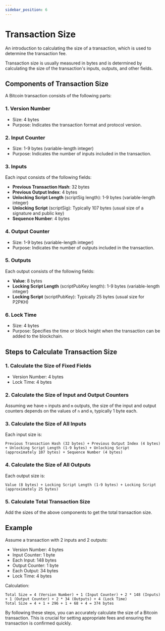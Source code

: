 ```yaml
---
sidebar_position: 6
---
```


# Transaction Size

An introduction to calculating the size of a transaction, which is used to determine the transaction fee.

Transaction size is usually measured in bytes and is determined by calculating the size of the transaction's inputs,
outputs, and other fields.

## Components of Transaction Size

A Bitcoin transaction consists of the following parts:

### 1. Version Number

- Size: 4 bytes
- Purpose: Indicates the transaction format and protocol version.

### 2. Input Counter

- Size: 1-9 bytes (variable-length integer)
- Purpose: Indicates the number of inputs included in the transaction.

### 3. Inputs

Each input consists of the following fields:

- **Previous Transaction Hash**: 32 bytes
- **Previous Output Index**: 4 bytes
- **Unlocking Script Length** (scriptSig length): 1-9 bytes (variable-length integer)
- **Unlocking Script** (scriptSig): Typically 107 bytes (usual size of a signature and public key)
- **Sequence Number**: 4 bytes

### 4. Output Counter

- Size: 1-9 bytes (variable-length integer)
- Purpose: Indicates the number of outputs included in the transaction.

### 5. Outputs

Each output consists of the following fields:

- **Value**: 8 bytes
- **Locking Script Length** (scriptPubKey length): 1-9 bytes (variable-length integer)
- **Locking Script** (scriptPubKey): Typically 25 bytes (usual size for P2PKH)

### 6. Lock Time

- Size: 4 bytes
- Purpose: Specifies the time or block height when the transaction can be added to the blockchain.

## Steps to Calculate Transaction Size

### 1. Calculate the Size of Fixed Fields

- Version Number: 4 bytes
- Lock Time: 4 bytes

### 2. Calculate the Size of Input and Output Counters

Assuming we have `n` inputs and `m` outputs, the size of the input and output counters depends on the values of `n`
and `m`, typically 1 byte each.

### 3. Calculate the Size of All Inputs

Each input size is:

```plaintext
Previous Transaction Hash (32 bytes) + Previous Output Index (4 bytes) + Unlocking Script Length (1-9 bytes) + Unlocking Script (approximately 107 bytes) + Sequence Number (4 bytes)
```

### 4. Calculate the Size of All Outputs

Each output size is:

```plaintext
Value (8 bytes) + Locking Script Length (1-9 bytes) + Locking Script (approximately 25 bytes)
```

### 5. Calculate Total Transaction Size

Add the sizes of the above components to get the total transaction size.

## Example

Assume a transaction with 2 inputs and 2 outputs:

- Version Number: 4 bytes
- Input Counter: 1 byte
- Each Input: 148 bytes
- Output Counter: 1 byte
- Each Output: 34 bytes
- Lock Time: 4 bytes

Calculation:

```plaintext
Total Size = 4 (Version Number) + 1 (Input Counter) + 2 * 148 (Inputs) + 1 (Output Counter) + 2 * 34 (Outputs) + 4 (Lock Time)
Total Size = 4 + 1 + 296 + 1 + 68 + 4 = 374 bytes
```

By following these steps, you can accurately calculate the size of a Bitcoin transaction. This is crucial for setting
appropriate fees and ensuring the transaction is confirmed quickly.
